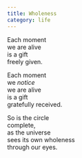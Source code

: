 ```yaml
---
title: Wholeness
category: life
---
```


Each moment  
we are alive  
is a gift  
freely given.

Each moment  
we *notice*  
we are alive  
is a gift  
gratefully received.

So is the circle  
complete,  
as the universe  
sees its own wholeness  
through our eyes.
